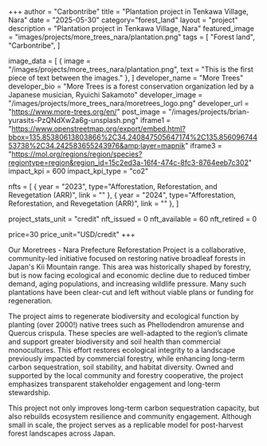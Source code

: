 +++
author = "Carbontribe"
title = "Plantation project in Tenkawa Village, Nara"
date = "2025-05-30"
category="forest_land"
layout = "project"
description = "Plantation project in Tenkawa Village, Nara"
featured_image = "images/projects/more_trees_nara/plantation.png"
tags = [
    "Forest land",
    "Carbontribe",
]

image_data = [
  { image = "/images/projects/more_trees_nara/plantation.png", text = "This is the first piece of text between the images." },
]
developer_name = "More Trees"
developer_bio = "More Trees is a forest conservation organization led by a Japanese musician, Ryuichi Sakamoto"
developer_image = "/images/projects/more_trees_nara/moretrees_logo.png"
developer_url = "https://www.more-trees.org/en/"
post_image = "/images/projects/brian-yurasits-PzQNdXw2a6g-unsplash.png"
iframe1 = "https://www.openstreetmap.org/export/embed.html?bbox=135.85380613803866%2C34.240847505647174%2C135.85609674453738%2C34.242583655243976&amp;layer=mapnik"
iframe3 = "https://mol.org/regions/region/species?regiontype=region&region_id=15c2ed3a-16f4-474c-8fc3-8764eeb7c302"
impact_kpi = 600
impact_kpi_type = "co2"

nfts = [
  { year = "2023", type="Afforestation, Reforestation, and Revegetation (ARR)", link = "" },
  { year = "2024", type="Afforestation, Reforestation, and Revegetation (ARR)", link = "" },
]

project_stats_unit = "credit"
nft_issued = 0
nft_available = 60
nft_retired = 0

price=30
price_unit="USD/credit"
+++

Our Moretrees - Nara Prefecture Reforestation Project is a collaborative, community-led initiative focused on restoring native broadleaf forests in Japan's Kii Mountain range. This area was historically shaped by forestry, but is now facing ecological and economic decline due to reduced timber demand, aging populations, and increasing wildlife pressure. Many such plantations have been clear-cut and left without viable plans or funding for regeneration. 

The project aims to regenerate biodiversity and ecological function by planting (over 2000!) native trees such as Phellodendron amurense and Quercus crispula. These species are well-adapted to the region’s climate and support greater biodiversity and soil health than commercial monocultures. This effort restores ecological integrity to a landscape previously impacted by commercial forestry, while enhancing long-term carbon sequestration, soil stability, and habitat diversity. Owned and supported by the local community and forestry cooperative, the project emphasizes transparent stakeholder engagement and long-term stewardship.

This project not only improves long-term carbon sequestration capacity, but also rebuilds ecosystem resilience and community engagement. Although small in scale, the project serves as a replicable model for post-harvest forest landscapes across Japan.